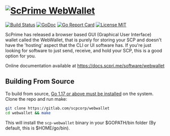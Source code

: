 # [![ScPrime WebWallet](https://gitlab.com/scpcorp/webwallet/-/blob/main/logo.png)](http://scpri.me)

[![Build Status](https://gitlab.com/scpcorp/webwallet/badges/main/pipeline.svg)](https://gitlab.com/scpcorp/webwallet/commits/main)
[![GoDoc](https://godoc.org/gitlab.com/scpcorp/webwallet?status.svg)](https://godoc.org/gitlab.com/scpcorp/webwallet)
[![Go Report Card](https://goreportcard.com/badge/gitlab.com/scpcorp/webwallet)](https://goreportcard.com/report/gitlab.com/scpcorp/webwallet)
[![License MIT](https://img.shields.io/badge/License-MIT-brightgreen.svg)](https://gitlab.com/scpcorp/webwallet/-/blob/main/LICENSE)

ScPrime has released a browser based GUI (Graphical User Interface) wallet called the WebWallet, that is purely for storing your SCP and doesn't have the 'hosting' aspect that the CLI or UI software has. If you're just looking for software to just send, receive, and hold your SCP, this is a good option for you.

Online documentation available at https://docs.scpri.me/software/webwallet

Building From Source
--------------------

To build from source, [Go 1.17 or above must be installed](https://golang.org/doc/install) on the system. Clone the repo and run make:

```sh
git clone https://gitlab.com/scpcorp/webwallet
cd webwallet && make
```

This will install the `scp-webwallet` binary in your $GOPATH/bin folder (By default, this is $HOME/go/bin).

